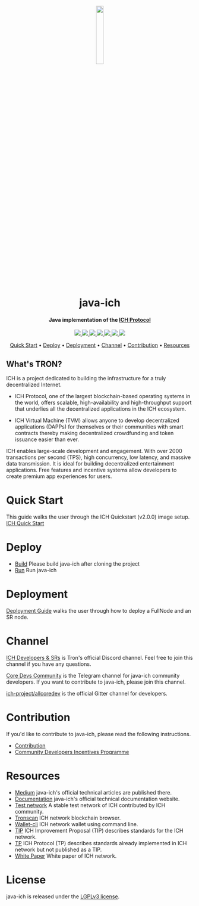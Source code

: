 <h1 align="center">
  <br>
  <img width=20% src="https://github.com/ich-project/wiki/blob/master/images/java-ich.jpg?raw=true">
  <br>
  java-ich
  <br>
</h1>

<h4 align="center">
  Java implementation of the <a href="https://tron.network">ICH Protocol</a>
</h4>


<p align="center">
  <a href="https://gitter.im/ich-project/allcoredev">
    <img src="https://camo.githubusercontent.com/da2edb525cde1455a622c58c0effc3a90b9a181c/68747470733a2f2f6261646765732e6769747465722e696d2f4a6f696e253230436861742e737667">
  </a>

  <a href="https://travis-ci.org/ich-project/java-ich">
    <img src="https://travis-ci.org/ich-project/java-ich.svg?branch=develop">
  </a>

  <a href="https://codecov.io/gh/ich-project/java-ich">
    <img src="https://codecov.io/gh/ich-project/java-ich/branch/develop/graph/badge.svg" />
  </a>

  <a href="https://github.com/ich-project/java-ich/issues">
    <img src="https://img.shields.io/github/issues/ich-project/java-ich.svg">
  </a>

  <a href="https://github.com/ich-project/java-ich/pulls">
    <img src="https://img.shields.io/github/issues-pr/ich-project/java-ich.svg">
  </a>

  <a href="https://github.com/ich-project/java-ich/graphs/contributors">
    <img src="https://img.shields.io/github/contributors/ich-project/java-ich.svg">
  </a>

  <a href="LICENSE">
    <img src="https://img.shields.io/github/license/ich-project/java-ich.svg">
  </a>
</p>

<p align="center">
  <a href="#quick-start">Quick Start</a> •
  <a href="#deploy">Deploy</a> •
  <a href="#Deployment">Deployment</a> •
  <a href="#Channel">Channel</a> •
  <a href="#Contribution">Contribution</a> •
  <a href="#Resources">Resources</a>
</p>

## What's TRON?

ICH is a project dedicated to building the infrastructure for a truly decentralized Internet.

* ICH Protocol, one of the largest blockchain-based operating systems in the world, offers scalable, high-availability and high-throughput support that underlies all the decentralized applications in the ICH ecosystem.

* ICH Virtual Machine (TVM) allows anyone to develop decentralized applications (DAPPs) for themselves or their communities with smart contracts thereby making decentralized crowdfunding and token issuance easier than ever.

ICH enables large-scale development and engagement. With over 2000 transactions per second (TPS), high concurrency, low latency, and massive data transmission. It is ideal for building decentralized entertainment applications. Free features and incentive systems allow developers to create premium app experiences for users.

# Quick Start
This guide walks the user through the ICH Quickstart (v2.0.0) image setup.
[ICH Quick Start](./quickstart.md)

# Deploy
* [Build](./build.md) Please build java-ich after cloning the project
* [Run](./run.md) Run java-ich

# Deployment
[Deployment Guide](https://ich-project.github.io/documentation-en/developers/deployment/)
 walks the user through how to deploy a FullNode and an SR node.

# Channel
[ICH Developers & SRs](https://discord.gg/hqKvyAM) is Tron's official Discord channel. Feel free to join this channel if you have any questions.

[Core Devs Community](https://t.me/troncoredevscommunity) is the Telegram channel for java-ich community developers. If you want to contribute to java-ich, please join this channel.

[ich-project/allcoredev](https://gitter.im/ich-project/allcoredev) is the official Gitter channel for developers.

# Contribution
If you'd like to contribute to java-ich, please read the following instructions.

- [Contribution](./CONTRIBUTING.md)
- [Community Developers Incentives Programme](./CONTRIBUTING.md#community-developers-incentives-programme)

# Resources
* [Medium](https://medium.com/@coredevs) java-ich's official technical articles are published there.
* [Documentation](https://ich-project.github.io/documentation-en/introduction/) java-ich's official technical documentation website.
* [Test network](http://nileex.io/) A stable test network of ICH contributed by ICH community.
* [Tronscan](https://tronscan.org/#/) ICH network blockchain browser.
* [Wallet-cli](https://github.com/ich-project/wallet-cli) ICH network wallet using command line.
* [TIP](https://github.com/ich-project/tips) ICH Improvement Proposal (TIP) describes standards for the ICH network.
* [TP](https://github.com/ich-project/tips/tree/master/tp) ICH Protocol (TP) describes standards already implemented in ICH network but not published as a TIP.
* [White Paper](https://tron.network/resources?lng=&name=1) White paper of ICH network.

# License
java-ich is released under the [LGPLv3 license](https://github.com/ich-project/java-ich/blob/master/LICENSE).
